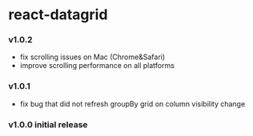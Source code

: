 react-datagrid
=================

### v1.0.2
 * fix scrolling issues on Mac (Chrome&Safari)
 * improve scrolling performance on all platforms

### v1.0.1
 * fix bug that did not refresh groupBy grid on column visibility change

### v1.0.0 initial release